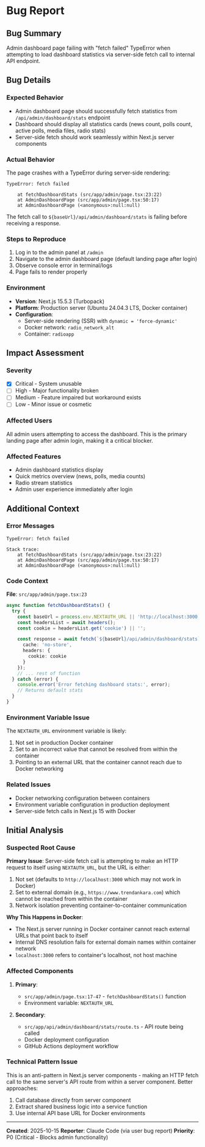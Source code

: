 # Bug Report

## Bug Summary
Admin dashboard page failing with "fetch failed" TypeError when attempting to load dashboard statistics via server-side fetch call to internal API endpoint.

## Bug Details

### Expected Behavior
- Admin dashboard page should successfully fetch statistics from `/api/admin/dashboard/stats` endpoint
- Dashboard should display all statistics cards (news count, polls count, active polls, media files, radio stats)
- Server-side fetch should work seamlessly within Next.js server components

### Actual Behavior
The page crashes with a TypeError during server-side rendering:

```
TypeError: fetch failed

    at fetchDashboardStats (src/app/admin/page.tsx:23:22)
    at AdminDashboardPage (src/app/admin/page.tsx:50:17)
    at AdminDashboardPage (<anonymous>:null:null)
```

The fetch call to `${baseUrl}/api/admin/dashboard/stats` is failing before receiving a response.

### Steps to Reproduce
1. Log in to the admin panel at `/admin`
2. Navigate to the admin dashboard page (default landing page after login)
3. Observe console error in terminal/logs
4. Page fails to render properly

### Environment
- **Version**: Next.js 15.5.3 (Turbopack)
- **Platform**: Production server (Ubuntu 24.04.3 LTS, Docker container)
- **Configuration**:
  - Server-side rendering (SSR) with `dynamic = 'force-dynamic'`
  - Docker network: `radio_network_alt`
  - Container: `radioapp`

## Impact Assessment

### Severity
- [x] Critical - System unusable
- [ ] High - Major functionality broken
- [ ] Medium - Feature impaired but workaround exists
- [ ] Low - Minor issue or cosmetic

### Affected Users
All admin users attempting to access the dashboard. This is the primary landing page after admin login, making it a critical blocker.

### Affected Features
- Admin dashboard statistics display
- Quick metrics overview (news, polls, media counts)
- Radio stream statistics
- Admin user experience immediately after login

## Additional Context

### Error Messages
```
TypeError: fetch failed

Stack trace:
    at fetchDashboardStats (src/app/admin/page.tsx:23:22)
    at AdminDashboardPage (src/app/admin/page.tsx:50:17)
    at AdminDashboardPage (<anonymous>:null:null)
```

### Code Context
**File**: `src/app/admin/page.tsx:23`

```typescript
async function fetchDashboardStats() {
  try {
    const baseUrl = process.env.NEXTAUTH_URL || 'http://localhost:3000';
    const headersList = await headers();
    const cookie = headersList.get('cookie') || '';

    const response = await fetch(`${baseUrl}/api/admin/dashboard/stats`, {
      cache: 'no-store',
      headers: {
        cookie: cookie
      }
    });
    // ... rest of function
  } catch (error) {
    console.error('Error fetching dashboard stats:', error);
    // Returns default stats
  }
}
```

### Environment Variable Issue
The `NEXTAUTH_URL` environment variable is likely:
1. Not set in production Docker container
2. Set to an incorrect value that cannot be resolved from within the container
3. Pointing to an external URL that the container cannot reach due to Docker networking

### Related Issues
- Docker networking configuration between containers
- Environment variable configuration in production deployment
- Server-side fetch calls in Next.js 15 with Docker

## Initial Analysis

### Suspected Root Cause
**Primary Issue**: Server-side fetch call is attempting to make an HTTP request to itself using `NEXTAUTH_URL`, but the URL is either:
1. Not set (defaults to `http://localhost:3000` which may not work in Docker)
2. Set to external domain (e.g., `https://www.trendankara.com`) which cannot be reached from within the container
3. Network isolation preventing container-to-container communication

**Why This Happens in Docker**:
- The Next.js server running in Docker container cannot reach external URLs that point back to itself
- Internal DNS resolution fails for external domain names within container network
- `localhost:3000` refers to container's localhost, not host machine

### Affected Components
1. **Primary**:
   - `src/app/admin/page.tsx:17-47` - `fetchDashboardStats()` function
   - Environment variable: `NEXTAUTH_URL`

2. **Secondary**:
   - `src/app/api/admin/dashboard/stats/route.ts` - API route being called
   - Docker deployment configuration
   - GitHub Actions deployment workflow

### Technical Pattern Issue
This is an anti-pattern in Next.js server components - making an HTTP fetch call to the same server's API route from within a server component. Better approaches:
1. Call database directly from server component
2. Extract shared business logic into a service function
3. Use internal API base URL for Docker environments

---

**Created**: 2025-10-15
**Reporter**: Claude Code (via user bug report)
**Priority**: P0 (Critical - Blocks admin functionality)
